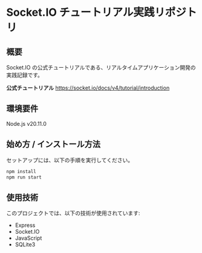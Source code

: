 # Socket.IO チュートリアル実践リポジトリ

## 概要

Socket.IO の公式チュートリアルである、リアルタイムアプリケーション開発の実践記録です。

**公式チュートリアル**
https://socket.io/docs/v4/tutorial/introduction

## 環境要件

Node.js v20.11.0

## 始め方 / インストール方法

セットアップには、以下の手順を実行してください。

```bash
npm install
npm run start
```

## 使用技術

このプロジェクトでは、以下の技術が使用されています:

- Express
- Socket.IO
- JavaScript
- SQLite3
